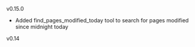 v0.15.0

- Added find_pages_modified_today tool to search for pages modified since midnight today

v0.14
